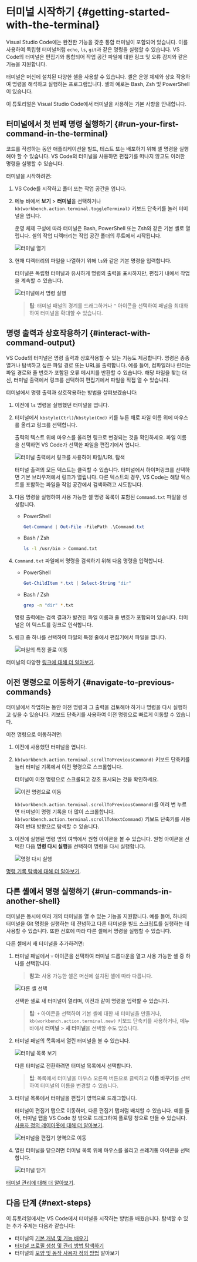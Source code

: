 # 터미널 시작하기 {#getting-started-with-the-terminal}

Visual Studio Code에는 완전한 기능을 갖춘 통합 터미널이 포함되어 있습니다. 이를 사용하여 독립형 터미널처럼 `echo`, `ls`, `git`과 같은 명령을 실행할 수 있습니다. VS Code의 터미널은 편집기와 통합되어 작업 공간 파일에 대한 링크 및 오류 감지와 같은 기능을 지원합니다.

터미널은 머신에 설치된 다양한 셸을 사용할 수 있습니다. 셸은 운영 체제와 상호 작용하여 명령을 해석하고 실행하는 프로그램입니다. 셸의 예로는 Bash, Zsh 및 PowerShell이 있습니다.

이 튜토리얼은 Visual Studio Code에서 터미널을 사용하는 기본 사항을 안내합니다.

## 터미널에서 첫 번째 명령 실행하기 {#run-your-first-command-in-the-terminal}

코드를 작성하는 동안 애플리케이션을 빌드, 테스트 또는 배포하기 위해 셸 명령을 실행해야 할 수 있습니다. VS Code의 터미널을 사용하면 편집기를 떠나지 않고도 이러한 명령을 실행할 수 있습니다.

터미널을 시작하려면:

1. VS Code를 시작하고 폴더 또는 작업 공간을 엽니다.

1. 메뉴 바에서 **보기** > **터미널**을 선택하거나 `kb(workbench.action.terminal.toggleTerminal)` 키보드 단축키를 눌러 터미널을 엽니다.

    운영 체제 구성에 따라 터미널은 Bash, PowerShell 또는 Zsh와 같은 기본 셸로 열립니다. 셸의 작업 디렉터리는 작업 공간 폴더의 루트에서 시작됩니다.

    ![터미널 열기](./images/getting-started/open-terminal.png)

1. 현재 디렉터리의 파일을 나열하기 위해 `ls`와 같은 기본 명령을 입력합니다.

    터미널은 독립형 터미널과 유사하게 명령의 출력을 표시하지만, 편집기 내에서 작업을 계속할 수 있습니다.

    ![터미널에서 명령 실행](./images/getting-started/terminal-output.png)

    > **팁**: 터미널 패널의 경계를 드래그하거나 `^` 아이콘을 선택하여 패널을 최대화하여 터미널을 확대할 수 있습니다.

## 명령 출력과 상호작용하기 {#interact-with-command-output}

VS Code의 터미널은 명령 출력과 상호작용할 수 있는 기능도 제공합니다. 명령은 종종 열거나 탐색하고 싶은 파일 경로 또는 URL을 출력합니다. 예를 들어, 컴파일러나 린터는 파일 경로와 줄 번호가 포함된 오류 메시지를 반환할 수 있습니다. 해당 파일을 찾는 대신, 터미널 출력에서 링크를 선택하여 편집기에서 파일을 직접 열 수 있습니다.

터미널에서 명령 출력과 상호작용하는 방법을 살펴보겠습니다:

1. 이전에 `ls` 명령을 실행했던 터미널을 엽니다.

1. 터미널에서 `kbstyle(Ctrl)`/`kbstyle(Cmd)` 키를 누른 채로 파일 이름 위에 마우스를 올리고 링크를 선택합니다.

    출력의 텍스트 위에 마우스를 올리면 링크로 변경되는 것을 확인하세요. 파일 이름을 선택하면 VS Code가 선택한 파일을 편집기에서 엽니다.

    ![터미널 출력에서 링크를 사용하여 파일/URL 탐색](./images/getting-started/terminal-links.png)

    터미널 출력의 모든 텍스트는 클릭할 수 있습니다. 터미널에서 하이퍼링크를 선택하면 기본 브라우저에서 링크가 열립니다. 다른 텍스트의 경우, VS Code는 해당 텍스트를 포함하는 파일을 작업 공간에서 검색하려고 시도합니다.

1. 다음 명령을 실행하여 사용 가능한 셸 명령 목록이 포함된 `Command.txt` 파일을 생성합니다.

    * PowerShell

        ```powershell
        Get-Command | Out-File -FilePath .\Command.txt
        ```

    * Bash / Zsh

        ```bash
        ls -l /usr/bin > Command.txt
        ```

1. `Command.txt` 파일에서 명령을 검색하기 위해 다음 명령을 입력합니다.

    * PowerShell

        ```powershell
        Get-ChildItem *.txt | Select-String "dir"
        ```

    * Bash / Zsh

        ```bash
        grep -n "dir" *.txt
        ```

    명령 출력에는 검색 결과가 발견된 파일 이름과 줄 번호가 포함되어 있습니다. 터미널은 이 텍스트를 링크로 인식합니다.

1. 링크 중 하나를 선택하여 파일의 특정 줄에서 편집기에서 파일을 엽니다.

    ![파일의 특정 줄로 이동](./images/getting-started/terminal-line-column.png)

터미널의 다양한 [링크에 대해 더 알아보기](/docs/terminal/basics.md#links).

## 이전 명령으로 이동하기 {#navigate-to-previous-commands}

터미널에서 작업하는 동안 이전 명령과 그 출력을 검토해야 하거나 명령을 다시 실행하고 싶을 수 있습니다. 키보드 단축키를 사용하여 이전 명령으로 빠르게 이동할 수 있습니다.

이전 명령으로 이동하려면:

1. 이전에 사용했던 터미널을 엽니다.

1. `kb(workbench.action.terminal.scrollToPreviousCommand)` 키보드 단축키를 눌러 터미널 기록에서 이전 명령으로 스크롤합니다.

    터미널이 이전 명령으로 스크롤되고 강조 표시되는 것을 확인하세요.

    ![이전 명령으로 이동](./images/getting-started/previous-command.png)

    `kb(workbench.action.terminal.scrollToPreviousCommand)`를 여러 번 누르면 터미널이 명령 기록을 더 많이 스크롤합니다. `kb(workbench.action.terminal.scrollToNextCommand)` 키보드 단축키를 사용하여 반대 방향으로 탐색할 수 있습니다.

1. 이전에 실행된 명령 옆의 여백에서 원형 아이콘을 볼 수 있습니다. 원형 아이콘을 선택한 다음 **명령 다시 실행**을 선택하여 명령을 다시 실행합니다.

    ![명령 다시 실행](./images/getting-started/rerun-command.png)

[명령 기록 탐색에 대해 더 알아보기](/docs/terminal/shell-integration.md#command-navigation).

## 다른 셸에서 명령 실행하기 {#run-commands-in-another-shell}

터미널은 동시에 여러 개의 터미널을 열 수 있는 기능을 지원합니다. 예를 들어, 하나의 터미널을 Git 명령을 실행하는 데 전념하고 다른 터미널을 빌드 스크립트를 실행하는 데 사용할 수 있습니다. 또한 선호에 따라 다른 셸에서 명령을 실행할 수 있습니다.

다른 셸에서 새 터미널을 추가하려면:

1. 터미널 패널에서 `˅` 아이콘을 선택하여 터미널 드롭다운을 열고 사용 가능한 셸 중 하나를 선택합니다.

    > **참고**: 사용 가능한 셸은 머신에 설치된 셸에 따라 다릅니다.

    ![다른 셸 선택](./images/getting-started/select-shell.png)

    선택한 셸로 새 터미널이 열리며, 이전과 같이 명령을 입력할 수 있습니다.

    > **팁**: `+` 아이콘을 선택하여 기본 셸에 대한 새 터미널을 만들거나, `kb(workbench.action.terminal.new)` 키보드 단축키를 사용하거나, 메뉴 바에서 **터미널** > **새 터미널**을 선택할 수도 있습니다.

1. 터미널 패널의 목록에서 열린 터미널을 볼 수 있습니다.

    ![터미널 목록 보기](./images/getting-started/terminal-list.png)

    다른 터미널로 전환하려면 터미널 목록에서 선택합니다.

    > **팁**: 목록에서 터미널을 마우스 오른쪽 버튼으로 클릭하고 **이름 바꾸기**를 선택하여 터미널의 이름을 변경할 수 있습니다.

1. 터미널 목록에서 터미널을 편집기 영역으로 드래그합니다.

    터미널이 편집기 탭으로 이동하며, 다른 편집기 탭처럼 배치할 수 있습니다. 예를 들어, 터미널 탭을 VS Code 창 밖으로 드래그하여 플로팅 창으로 만들 수 있습니다. [사용자 정의 레이아웃에 대해 더 알아보기](/docs/editor/custom-layout.md#editor).

    ![터미널을 편집기 영역으로 이동](./images/getting-started/move-terminal.png)

1. 열린 터미널을 닫으려면 터미널 목록 위에 마우스를 올리고 쓰레기통 아이콘을 선택합니다.

    ![터미널 닫기](./images/getting-started/close-terminal.png)

[터미널 관리에 대해 더 알아보기](/docs/terminal/basics.md#managing-terminals).

## 다음 단계 {#next-steps}

이 튜토리얼에서는 VS Code에서 터미널을 시작하는 방법을 배웠습니다. 탐색할 수 있는 추가 주제는 다음과 같습니다:

* 터미널의 [기본 개념 및 기능 배우기](/docs/terminal/basics.md)
* [터미널 프로필 생성 및 관리 방법 탐색하기](/docs/terminal/profiles.md)
* 터미널의 [모양 및 동작 사용자 정의 방법](/docs/terminal/appearance.md) 알아보기